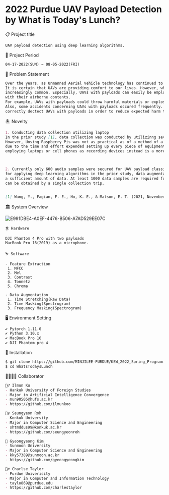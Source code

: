 2022 Purdue UAV Payload Detection   
by What is Today's Lunch?
=================================================================


:clipboard: Project title
```markdown
UAV payload detection using deep learning algorithms. 
```


:calendar: Project Period
```markdown
04-17-2022(SUN) ~ 08-05-2022(FRI)  
```

:pushpin: Problem Statement
```markdown
Over the years, as Unmanned Aerial Vehicle technology has continued to advance,  it has become much easier and cheaper to access UAVs.  
It is certain that UAVs are providing comfort to our lives. However, while UAV accessibility has grown, malicious activities have also been  
increasingly common. Especially, UAVs with payloads can easily be employed to endanger innocent civillians or government dignitaries  
with their airborne contents.  
For example, UAVs with payloads could throw harmful materials or explosives into the public airspace.  
Also, some accidents concerning UAVs with payloads occured frequently. In this situation, it is required to  
correctly dectect UAVs with payloads in order to reduce expected harm to the victims. 
```


:desert_island: Novelty
```markdown
1. Conducting data collection utilizing laptop
In the prior study [1], data collection was conducted by utilizinng several Raspberry Pis as microphones.  
However, Uosing Raspberry Pis was not as practical as of a method of a method as we'd like,  
due to the time and effort expended setting up every piece of equipment. However,  
employing laptops or cell phones as recording devices instead is a more cost-effective and easily accessible method. 



2. Currently only 600 audio samples were secured for UAV payload classification. Since the dataset is not enough  
for applying deep learning algorithms in the prior study, data augmentation will also be exercised in order to obtain  
a sufficient amount of data. At least 1000 data samples are required for deep learning algorithms and normally 360 audio samples. 
can be obtained by a single collection trip. 


[1] Wang, Y., Fagian, F. E., Ho, K. E., & Matson, E. T. (2021, November). A Feature Engineering Focused System for Acoustic UAV Detection. In 2021 Fifth IEEE International Conference on Robotic Computing (IRC) (pp. 125-130). IEEE.
```


:classical_building: System Overview  

![E991DBE4-A0EF-4476-B506-A7AD529EE07C](https://user-images.githubusercontent.com/59404684/170925990-90c5886a-f8fd-45df-bde8-96068d8cad4e.png)  

```markdown!
🏄 Hardware

DJI Phantom 4 Pro with two payloads  
MacBook Pro 16(2019) as a microphone. 

⛷️ Software

- Feature Extraction
 1. MFCC
 2. Mel
 3. Contrast
 4. Tonnetz
 5. Chroma

- Data Augmentation
 1. Time Stretching(Raw Data)
 2. Time Masking(Spectrogram)
 3. Frequency Masking(Spectrogram)
```


:desktop_computer: Environment Setting
```markdown
✔️ Pytorch 1.11.0   
✔️ Python 3.10.x  
✔️ MacBook Pro 16
✔️ DJI Phantom pro 4

```

:dizzy: Installation
```markdown
$ git clone https://github.com/MINJILEE-PURDUE/KSW_2022_Spring_Program.git
$ cd WhatsTodaysLunch
```


:family_man_woman_girl_boy: Collaborator
```markdown
👮‍♂️ Ilmun Ku
- Hankuk University of Foreign Studies
- Major in Artificial Intelligence Convergence
- mun90505@hufs.ac.kr
- https://github.com/ilmunkoo

🕵️‍♀️ Seungyeon Roh
- Konkuk University
- Major in Computer Science and Engineering
- shtmddus99@konkuk.ac.kr
- https://github.com/seungyeonroh

🥷 Gyeongyeong Kim
- Sunmoon University
- Major in Computer Science and Engineering
- kky57389@sunmoon.ac.kr
- https://github.com/gyeongyeongkim

💂‍♂️ Charlse Taylor
- Purdue Univerisity
- Major in Computer and Information Technology
- taylo869@purdue.edu
- https://github.com/charlestaylor


```




